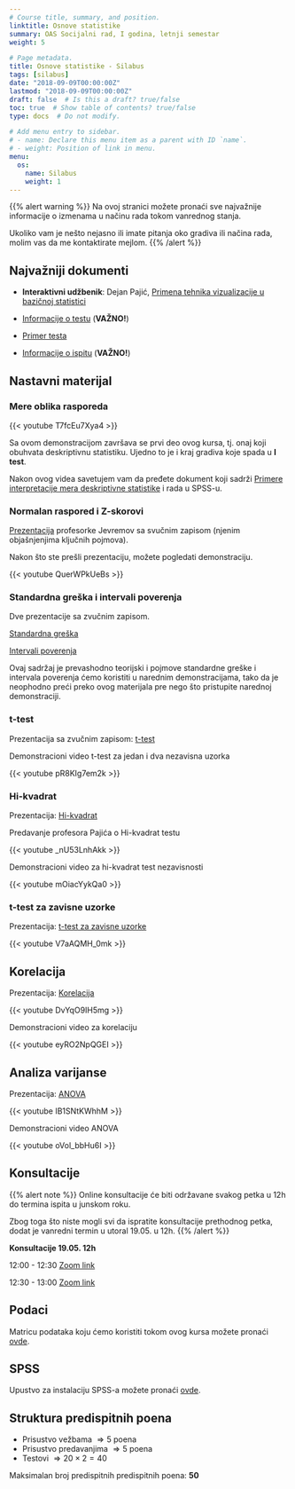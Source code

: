```yaml
---
# Course title, summary, and position.
linktitle: Osnove statistike
summary: OAS Socijalni rad, I godina, letnji semestar
weight: 5

# Page metadata.
title: Osnove statistike - Silabus
tags: [silabus]
date: "2018-09-09T00:00:00Z"
lastmod: "2018-09-09T00:00:00Z"
draft: false  # Is this a draft? true/false
toc: true  # Show table of contents? true/false
type: docs  # Do not modify.

# Add menu entry to sidebar.
# - name: Declare this menu item as a parent with ID `name`.
# - weight: Position of link in menu.
menu:
  os:
    name: Silabus
    weight: 1
---
```


{{% alert warning %}}
Na ovoj stranici možete pronaći sve najvažnije informacije o izmenama u načinu rada tokom vanrednog stanja.

Ukoliko vam je nešto nejasno ili imate pitanja oko gradiva ili načina rada, molim vas da me kontaktirate mejlom.
{{% /alert %}}

## Najvažniji dokumenti

- **Interaktivni udžbenik**: Dejan Pajić, [Primena tehnika vizualizacije u bazičnoj statistici](http://psihologija.ff.uns.ac.rs/viz/pocetna)

- [Informacije o testu](/files/os-test.pdf) (**VAŽNO!**)

- [Primer testa](/files/os-primer-test.pdf)

- [Informacije o ispitu](/files/os-ispit-informacije.pdf) (**VAŽNO!**)

## Nastavni materijal

### Mere oblika rasporeda

{{< youtube T7fcEu7Xya4 >}}

Sa ovom demonstracijom završava se prvi deo ovog kursa, tj. onaj koji obuhvata deskriptivnu statistiku. Ujedno to je i kraj gradiva koje spada u **I test**.

Nakon ovog videa savetujem vam da pređete dokument koji sadrži [Primere interpretacije mera deskriptivne statistike](/files/os-z-01.pdf) i rada u SPSS-u.

### Normalan raspored i Z-skorovi

[Prezentacija](/files/os-normal.ppt) profesorke Jevremov sa svučnim zapisom (njenim objašnjenjima ključnih pojmova).

Nakon što ste prešli prezentaciju, možete pogledati demonstraciju.

{{< youtube QuerWPkUeBs >}}

### Standardna greška i intervali poverenja

Dve prezentacije sa zvučnim zapisom.

[Standardna greška](/files/os-se.ppt)

[Intervali poverenja](/files/os-int.ppt)

Ovaj sadržaj je prevashodno teorijski i pojmove standardne greške i intervala poverenja ćemo koristiti u narednim demonstracijama, tako da je neophodno preći preko ovog materijala pre nego što pristupite narednoj demonstraciji.

### t-test

Prezentacija sa zvučnim zapisom: [t-test](/files/os-tt.ppt)

Demonstracioni video t-test za jedan i dva nezavisna uzorka

{{< youtube pR8KIg7em2k >}}

### Hi-kvadrat

Prezentacija: [Hi-kvadrat](/files/hi2.pps)

Predavanje profesora Pajića o Hi-kvadrat testu

{{< youtube _nU53LnhAkk >}}

Demonstracioni video za hi-kvadrat test nezavisnosti

{{< youtube mOiacYykQa0 >}}


### t-test za zavisne uzorke

Prezentacija: [t-test za zavisne uzorke](/files/tt-z.pps)

{{< youtube V7aAQMH_0mk >}}

## Korelacija

Prezentacija: [Korelacija](/files/kor.pps)

{{< youtube DvYqO9IH5mg >}}

Demonstracioni video za korelaciju

{{< youtube eyRO2NpQGEI >}}

## Analiza varijanse

Prezentacija: [ANOVA](/files/ANOVA.pps)

{{< youtube IB1SNtKWhhM >}}

Demonstracioni video ANOVA 

{{< youtube oVol_bbHu6I >}}

## Konsultacije

{{% alert note %}}
Online konsultacije će biti održavane svakog petka u 12h do termina ispita u junskom roku.

Zbog toga što niste mogli svi da ispratite konsultacije prethodnog petka, dodat je vanredni termin u utoral 19.05. u 12h.
{{% /alert %}}

**Konsultacije 19.05. 12h**

12:00 - 12:30 [Zoom link](https://zoom.us/j/99105423617?pwd=bkdQRkhQVG5IZ2ErVnRoYUhoM01zdz09)

12:30 - 13:00 [Zoom link](https://zoom.us/j/93531133752?pwd=Mm9Uc21IQzc2cEw2amRSQ0VmOUFMQT09)




## Podaci

Matricu podataka koju ćemo koristiti tokom ovog kursa možete pronaći [ovde](https://s.atomasevic.com/files/ess.sav).

## SPSS

Upustvo za instalaciju SPSS-a možete pronaći [ovde](https://s.atomasevic.com/files/os-instalacija.pdf).


## Struktura predispitnih poena

- Prisustvo vežbama $\Rightarrow 5$ poena
- Prisustvo predavanjima $\Rightarrow 5$ poena
- Testovi $\Rightarrow 20 \times 2 = 40$

Maksimalan broj predispitnih predispitnih poena: **50**
